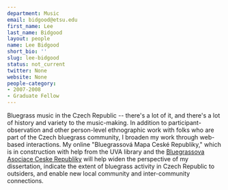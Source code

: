 ```yaml
---
department: Music
email: bidgood@etsu.edu
first_name: Lee
last_name: Bidgood
layout: people
name: Lee Bidgood
short_bio: ''
slug: lee-bidgood
status: not_current
twitter: None
website: None
people-category:
- 2007-2008
- Graduate Fellow
---
```


Bluegrass music in the Czech Republic -- there's a lot of it, and there's a lot of history and variety to the music-making. In addition to participant-observation and other person-level ethnographic work with folks who are part of the Czech bluegrass community, I broaden my work through web-based interactions. My online "Bluegrassová Mapa Ceské Republiky," which is in construction with help from the UVA library and the [Bluegrassova Asociace Ceske Republiky](http://www.bacr.cz/english.php) will help widen the perspective of my dissertation, indicate the extent of bluegrass activity in Czech Republic to outsiders, and enable new local community and inter-community connections.
